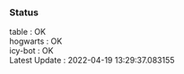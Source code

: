 ### Status


table : OK  
hogwarts : OK  
icy-bot : OK  
Latest Update : 2022-04-19 13:29:37.083155
